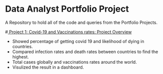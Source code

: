 # Data Analyst Portfolio Project
A Repository to hold all of the code and queries from the Portfolio Projects.

#[ Project 1: Covid-19 and Vaccinations rates: Project Overview](https://github.com/TheNumbers8/PortfolioProject/blob/main/Covid.sql)
* Showed percentage of getting covid 19 and likelihood of dying in countries.
* Compared infection rates and  death rates between countries to find the highest.
* Total cases globally and vaccinations rates around the world. 
* Visulized the result in a dashboard.
